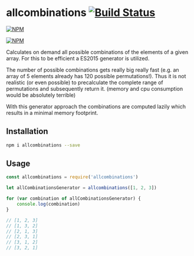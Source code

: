 # allcombinations [![Build Status](https://travis-ci.org/seriousManual/allcombinations.png)](https://travis-ci.org/seriousManual/allcombinations)

[![NPM](https://nodei.co/npm/allcombinations.png)](https://nodei.co/npm/allcombinations/)

[![NPM](https://nodei.co/npm-dl/allcombinations.png?months=6)](https://nodei.co/npm/allcombinations/)

Calculates on demand all possible combinations of the elements of a given array.
For this to be efficient a ES2015 generator is utilized.

The number of possible combinations gets really big really fast (e.g. an array of 5 elements already has 120 possible permutations!).
Thus it is not realistic (or even possible) to precalculate the complete range of permutations and subsequently return it. (memory and cpu consumption would be absolutely terrible)

With this generator approach the combinations are computed lazily which results in a minimal memory footprint.  

## Installation
````bash
npm i allcombinations --save
````

## Usage
````javascript
const allcombinations = require('allcombinations')

let allCombinationsGenerator = allcombinations([1, 2, 3])

for (var combination of allCombinationsGenerator) {
    console.log(combination)
}

// [1, 2, 3]
// [1, 3, 2]
// [2, 1, 3]
// [2, 3, 1]
// [3, 1, 2]
// [3, 2, 1]
````
